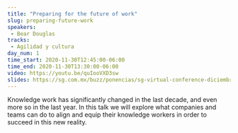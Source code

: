 ```yaml
---
title: "Preparing for the future of work"
slug: preparing-future-work
speakers:
 - Bear Douglas
tracks:
 - Agilidad y cultura
day_num: 1
time_start: 2020-11-30T12:45:00-06:00
time_end: 2020-11-30T13:30:00-06:00
video: https://youtu.be/quIooVXD3sw
slides: https://sg.com.mx/buzz/ponencias/sg-virtual-conference-diciembre-2020/preparing-future-work
---
```


Knowledge work has significantly changed in the last decade, and even more so in the last year. In this talk we will explore what companies and teams can do to align and equip their knowledge workers in order to succeed in this new reality.

